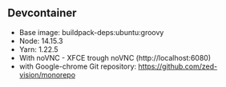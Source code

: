 ## Devcontainer

- Base image: buildpack-deps:ubuntu:groovy
- Node: 14.15.3
- Yarn: 1.22.5
- With noVNC - XFCE trough noVNC (http://localhost:6080)
- with Google-chrome
Git repository: https://github.com/zed-vision/monorepo
